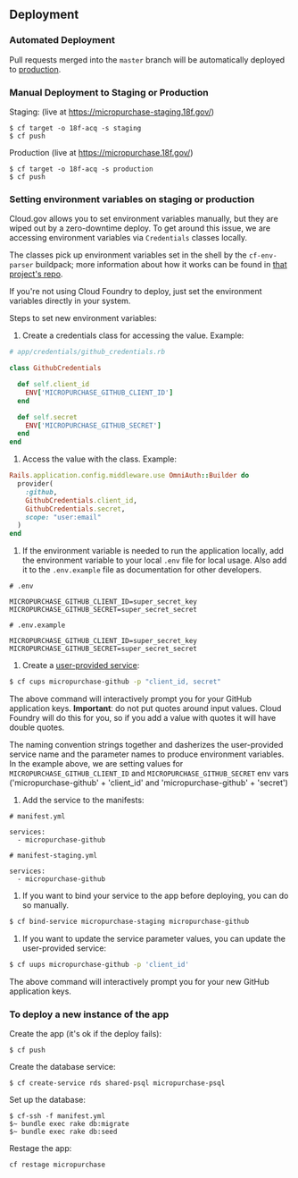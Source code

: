 ## Deployment

### Automated Deployment

Pull requests merged into the `master` branch will be automatically deployed to
[production](https://micropurchase.18f.gov).

### Manual Deployment to Staging or Production

Staging: (live at https://micropurchase-staging.18f.gov/)

```
$ cf target -o 18f-acq -s staging
$ cf push
```

Production (live at https://micropurchase.18f.gov/)

```
$ cf target -o 18f-acq -s production
$ cf push
```

### Setting environment variables on staging or production

Cloud.gov allows you to set environment variables manually, but they are wiped
out by a zero-downtime deploy. To get around this issue, we are accessing
environment variables via `Credentials` classes locally.

The classes pick up environment variables set in the shell by the `cf-env-parser`
buildpack; more information about how it works can be found in
[that project's repo](https://github.com/18f/cf-env-parser-buildpack).

If you're not using Cloud Foundry to deploy, just set the environment variables
directly in your system.

Steps to set new environment variables:

1. Create a credentials class for accessing the value. Example:

  ```ruby
  # app/credentials/github_credentials.rb

  class GithubCredentials

    def self.client_id
      ENV['MICROPURCHASE_GITHUB_CLIENT_ID']
    end

    def self.secret
      ENV['MICROPURCHASE_GITHUB_SECRET']
    end
  end
  ```

1. Access the value with the class. Example:

  ```ruby
  Rails.application.config.middleware.use OmniAuth::Builder do
    provider(
      :github,
      GithubCredentials.client_id,
      GithubCredentials.secret,
      scope: "user:email"
    )
  end
  ```

1. If the environment variable is needed to run the application locally, add the
  environment variable to your local `.env` file for local usage. Also add it
  to the `.env.example` file as documentation for other developers.

  ```
  # .env

  MICROPURCHASE_GITHUB_CLIENT_ID=super_secret_key
  MICROPURCHASE_GITHUB_SECRET=super_secret_secret
  ```

  ```
  # .env.example

  MICROPURCHASE_GITHUB_CLIENT_ID=super_secret_key
  MICROPURCHASE_GITHUB_SECRET=super_secret_secret
  ```

1. Create a [user-provided service](https://docs.cloudfoundry.org/devguide/services/user-provided.html):

  ```bash
  $ cf cups micropurchase-github -p "client_id, secret"
  ```

  The above command will interactively prompt you for your GitHub application
  keys. **Important**: do not put quotes around input values. Cloud Foundry will
  do this for you, so if you add a value with quotes it will have double quotes.

  The naming convention strings together and dasherizes the user-provided
  service name and the parameter names to produce environment variables. In the
  example above, we are setting values for `MICROPURCHASE_GITHUB_CLIENT_ID` and
  `MICROPURCHASE_GITHUB_SECRET` env vars ('micropurchase-github' + 'client_id'
  and 'micropurchase-github' + 'secret')

1. Add the service to the manifests:

  ```
  # manifest.yml

  services:
    - micropurchase-github
  ```

  ```
  # manifest-staging.yml

  services:
    - micropurchase-github
  ```

1. If you want to bind your service to the app before deploying, you can do so
   manually.

  ```bash
  $ cf bind-service micropurchase-staging micropurchase-github
  ```

1. If you want to update the service parameter values, you can update the
   user-provided service:

  ```bash
  $ cf uups micropurchase-github -p 'client_id'
  ```

  The above command will interactively prompt you for your new GitHub application
  keys.

### To deploy a new instance of the app

Create the app (it's ok if the deploy fails):

```
$ cf push
```

Create the database service:

```
$ cf create-service rds shared-psql micropurchase-psql
```

Set up the database:

```
$ cf-ssh -f manifest.yml
$~ bundle exec rake db:migrate
$~ bundle exec rake db:seed
```

Restage the app:

```
cf restage micropurchase
```
